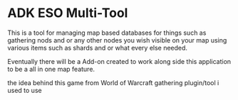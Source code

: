 ADK ESO Multi-Tool
==============
This is a tool for managing map based databases for things such as gathering nods and or any other nodes you wish visible on your map using various items such as shards and or what every else needed.

Eventually there will be a Add-on created to work along side this application to be a all in one map feature.

the idea behind this game from World of Warcraft gathering plugin/tool i used to use

